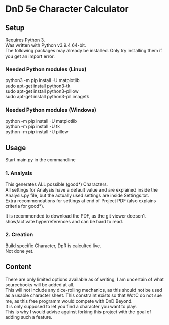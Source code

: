 # DnD 5e Character Calculator
## Setup
Requires Python 3.  
Was written with Python v3.9.4 64-bit.  
The following packages may already be installed. Only try installing them if you get an import error.
### Needed Python modules (Linux)
python3 -m pip install -U matplotlib  
sudo apt-get install python3-tk  
sudo apt-get install python3-pillow  
sudo apt-get install python3-pil.imagetk  
### Needed Python modules (Windows)
python -m pip install -U matplotlib  
python -m pip install -U tk  
python -m pip install -U pillow
## Usage
Start main.py in the commandline  
### 1. Analysis
This generates ALL possible (good*) Characters.  
All settings for Analysis have a default value and are explained inside the Analysis.py file, but the actually used settings are inside Settings.txt.    
Extra recommendations for settings at end of Project PDF (also explains criteria for good*).    

It is recommended to download the PDF, as the git viewer doesen't show/activate hyperreferences and can be hard to read. 
### 2. Creation
Build specific Character, DpR is calculted live.  
Not done yet.
## Content
There are only limited options available as of writing, I am uncertain of what sourcebooks will be added at all.  
This will not include any dice-rolling mechanics, as this should not be used as a usable character sheet. 
This constraint exists so that WotC do not sue me, as this free programm would compete with DnD Beyond.  
It is only supposed to let you find a character you want to play.  
This is why I would advise against forking this project with the goal of adding such a feature.
